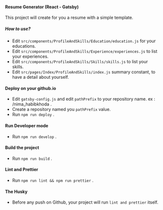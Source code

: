 #### Resume Generator (React - Gatsby)

This project will create for you a resume with a simple template.

##### How to use?

- Edit `src/components/ProfileAndSkills/Education/education.js` for your educations.
- Edit `src/components/ProfileAndSkills/Experience/experiences.js` to list your experiences.
- Edit `src/components/ProfileAndSkills/Skills/skills.js` to list your skills.
- Edit `src/pages/Index/ProfileAndSkills/index.js` summary constant, to have a detail about yourself.


#### Deploy on your github.io

- Edit `gatsby-config.js` and edit `pathPrefix` to your repository name. ex : /nima_habibkhoda .
- Create a repository named you `pathPrefix` value.
- Run `npm run deploy` .

#### Run Developer mode

- Run `npm run develop` .

#### Build the project

- Run `npm run build` .

#### Lint and Prettier

- Run `npm run lint && npm run prettier` .

#### The Husky

- Before any push on Github, your project will run `lint and prettier` itself.
